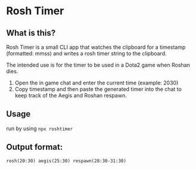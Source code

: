 # Rosh Timer

## What is this?
Rosh Timer is a small CLI app that watches the clipboard for a timestamp (formatted: mmss) and writes a rosh timer string to the clipboard.

The intended use is for the timer to be used in a Dota2 game when Roshan dies.

1. Open the in game chat and enter the current time (example: 2030)
1. Copy timestamp and then paste the generated timer into the chat to keep track of the Aegis and Roshan respawn.

## Usage
run by using
`npx roshtimer`

## Output format:

`rosh(20:30) aegis(25:30) respawn(28:30-31:30)`

